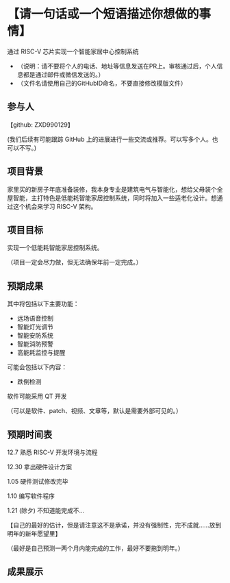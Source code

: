 # 【请一句话或一个短语描述你想做的事情】

通过 RISC-V 芯片实现一个智能家居中心控制系统

* （说明：请不要将个人的电话、地址等信息发送在PR上。审核通过后，个人信息都是通过邮件或微信发送的。）
* （文件名请使用自己的GitHubID命名，不要直接修改模版文件）

## 参与人

【github: ZXD990129】

(我们后续有可能跟踪 GitHub 上的进展进行一些交流或推荐。可以写多个人。也可以不写。)

## 项目背景

家里买的新房子年底准备装修，我本身专业是建筑电气与智能化，想给父母装个全屋智能，主打特色是低能耗智能家居控制系统，同时将加入一些适老化设计。想通过这个机会来学习 RISC-V 架构。

## 项目目标

实现一个低能耗智能家居控制系统。

（项目一定会尽力做，但无法确保年前一定完成。）

## 预期成果

其中将包括以下主要功能：
* 远场语音控制
* 智能灯光调节
* 智能安防系统
* 智能消防预警
* 高能耗监控与提醒

可能会包括以下内容：
* 跌倒检测

软件可能采用 QT 开发

（可以是软件、patch、视频、文章等，默认是需要外部可见的。）

## 预期时间表

12.7  熟悉 RISC-V 开发环境与流程 

12.30 拿出硬件设计方案

1.05  硬件测试修改完毕

1.10  编写软件程序
 
1.21 (除夕)  不知道能完成不...


【自己的最好的估计，但是请注意这不是承诺，并没有强制性，完不成就……放到明年的新年愿望里】

（最好是自己预测一两个月内能完成的工作，最好不要拖到明年。）

## 成果展示


